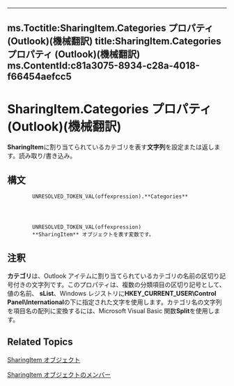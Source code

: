 

---
ms.Toctitle:SharingItem.Categories プロパティ (Outlook)(機械翻訳)
title:SharingItem.Categories プロパティ (Outlook)(機械翻訳)
ms.ContentId:c81a3075-8934-c28a-4018-f66454aefcc5
---
# SharingItem.Categories プロパティ (Outlook)(機械翻訳)




**SharingItem**に割り当てられているカテゴリを表す**文字列**を設定または返します。読み取り/書き込み。

## 構文

            UNRESOLVED_TOKEN_VAL(offexpression).**Categories**




            UNRESOLVED_TOKEN_VAL(offexpression)
            **SharingItem** オブジェクトを表す変数です。



## 注釈
**カテゴリ**は、Outlook アイテムに割り当てられているカテゴリの名前の区切り記号付きの文字列です。このプロパティは、複数の分類項目の区切り記号として、値の名前、 **sList**、Windows レジストリに**HKEY_CURRENT_USER\Control Panel\International**の下に指定された文字を使用します。カテゴリ名の文字列を項目名の配列に変換するには、Microsoft Visual Basic 関数**Split**を使用します。



## Related Topics

[SharingItem オブジェクト](63dd3451-44f3-7cc4-c6e2-7dad5835a7d2.md)

[SharingItem オブジェクトのメンバー](719ad60e-2242-2c54-778f-006b61690389.md)




